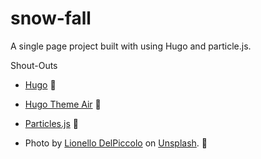 # snow-fall

A single page project built with using Hugo and particle.js. 

Shout-Outs

- [Hugo](https://gohugo.io/ "Link opens in new window") 👏

- [Hugo Theme Air](https://syui.github.io/hugo-theme-air "Link opens in new window") 👏

- [Particles.js](https://vincentgarreau.com/particles.js/ "Link opens in new window") 👏

- Photo by [Lionello DelPiccolo](https://unsplash.com/s/photos/snowy-holiday?utm_source=unsplash&amp;utm_medium=referral&amp;utm_content=creditCopyText "Link opens in new window") on [Unsplash](https://unsplash.com/@liodp?utm_source=unsplash&amp;utm_medium=referral&amp;utm_content=creditCopyText "Link opens in new window"). 👏
